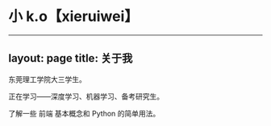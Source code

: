 # 小 k.o【xieruiwei】 


---
layout: page
title: 关于我 
---

东莞理工学院大三学生。
<p>
正在学习——深度学习、机器学习、备考研究生。
<p>
了解一些 前端 基本概念和 Python 的简单用法。

<p>


